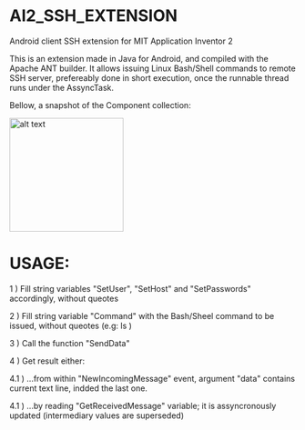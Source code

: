# AI2_SSH_EXTENSION
Android client SSH extension for MIT Application Inventor 2

This is an extension made in Java for Android, and compiled with the Apache ANT builder. It allows issuing Linux Bash/Shell commands to remote SSH server, prefereably done in short execution, once the runnable thread runs under the AssyncTask.

Bellow, a snapshot of the Component collection:

<img src="https://github.com/teprom/AI2_SSH_EXTENSION/blob/master/Component.png" alt="alt text" width="200" height="200">

USAGE:
=====
1 ) Fill string variables "SetUser", "SetHost" and "SetPasswords" accordingly, without queotes

2 ) Fill string variable "Command" with the Bash/Sheel command to be issued, without queotes (e.g: ls )

3 ) Call the function "SendData"

4 ) Get result either:

4.1 ) ...from within "NewIncomingMessage" event, argument "data" contains current text line, indded the last one.

4.1 ) ...by reading "GetReceivedMessage" variable; it is assyncronously updated (intermediary values are superseded)
